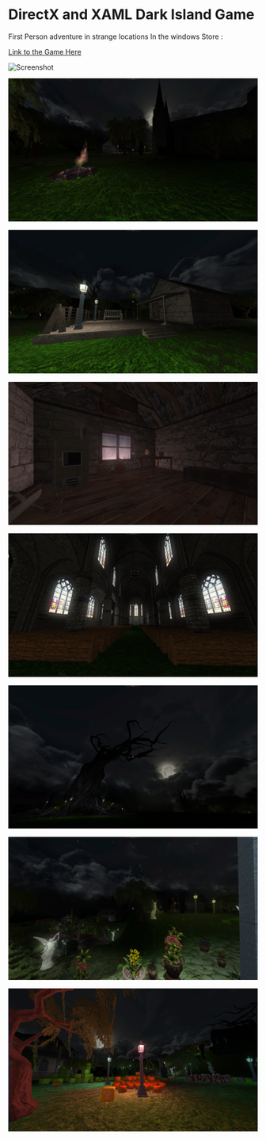 <!---
  category: Gaming
--->

# DirectX and XAML Dark Island Game

First Person adventure in strange locations
In the windows Store :

[Link to the Game Here](https://www.microsoft.com/store/apps/9PPH9XD86XWS)

![Screenshot](ReleaseArt/new_4k_hero.png)

![Screenshot](ReleaseArt/ss1.png)

![Screenshot](ReleaseArt/ss2.png)

![Screenshot](ReleaseArt/ss3.png)

![Screenshot](ReleaseArt/ss4.png)

![Screenshot](ReleaseArt/ss5.png)

![Screenshot](ReleaseArt/ss6.png)

![Screenshot](ReleaseArt/ss7.png)
